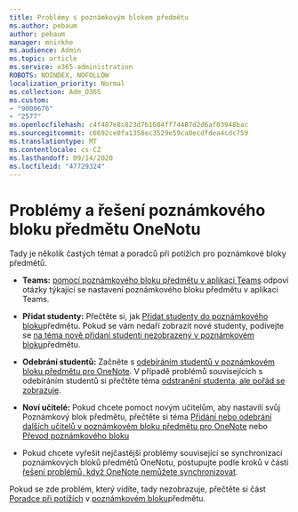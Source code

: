 ```yaml
---
title: Problémy s poznámkovým blokem předmětu
ms.author: pebaum
author: pebaum
manager: mnirkhe
ms.audience: Admin
ms.topic: article
ms.service: o365-administration
ROBOTS: NOINDEX, NOFOLLOW
localization_priority: Normal
ms.collection: Adm_O365
ms.custom:
- "9000676"
- "2577"
ms.openlocfilehash: c4f487e8c823d7b1684ff74487d2d6af03948bac
ms.sourcegitcommit: c6692ce0fa1358ec3529e59ca0ecdfdea4cdc759
ms.translationtype: MT
ms.contentlocale: cs-CZ
ms.lasthandoff: 09/14/2020
ms.locfileid: "47729324"
---
```

# <a name="onenote-class-notebook-issues-and-resolutions"></a>Problémy a řešení poznámkového bloku předmětu OneNotu

Tady je několik častých témat a poradců při potížích pro poznámkové bloky předmětů.

- **Teams:** [pomocí poznámkového bloku předmětu v aplikaci Teams](https://support.office.com/article/bd77f11f-27cd-4d41-bfbd-2b11799f1440) odpoví otázky týkající se nastavení poznámkového bloku předmětu v aplikaci Teams.

- **Přidat studenty:** Přečtěte si, jak [Přidat studenty do poznámkového bloku](https://support.office.com/article/149882af-506a-4689-9fee-39309b97aae8)předmětu. Pokud se vám nedaří zobrazit nové studenty, podívejte se [na téma nově přidaní studenti nezobrazený v poznámkovém bloku](https://support.office.com/article/4da02c45-b435-4af1-921b-51b8ee40e1c9)předmětu.

- **Odebrání studentů:** Začněte s [odebíráním studentů v poznámkovém bloku předmětu pro OneNote](https://support.office.com/article/86dcf019-408f-4de8-8055-eb61f1578c3c). V případě problémů souvisejících s odebíráním studentů si přečtěte téma [odstranění studenta, ale pořád se zobrazuje](https://support.office.com/article/0ed81eaa-c14a-436f-bb6f-ce95f130cc71).

- **Noví učitelé:** Pokud chcete pomoct novým učitelům, aby nastavili svůj Poznámkový blok předmětu, přečtěte si téma [Přidání nebo odebrání dalších učitelů v poznámkovém bloku předmětu pro OneNote](https://support.office.com/article/fdcb870b-49a7-4a14-9ea6-d817f88026f8) nebo [Převod poznámkového bloku](https://support.office.com/article/84ef5d4a-0eec-4d5b-bc22-1317bc3b9027)

- Pokud chcete vyřešit nejčastější problémy související se synchronizací poznámkových bloků předmětů OneNotu, postupujte podle kroků v části [řešení problémů, když OneNote nemůžete synchronizovat](https://support.office.com/article/Fix-issues-when-you-can-t-sync-OneNote-299495ef-66d1-448f-90c1-b785a6968d45).

Pokud se zde problém, který vidíte, tady nezobrazuje, přečtěte si část [Poradce při potížích](https://support.office.com/article/class-notebook-ee70aff9-52e8-449f-be6a-7cbc1d65eaea#ID0EAABAAA=Manage&ID0EABAAA=Troubleshoot) v [poznámkovém bloku](https://support.office.com/article/class-notebook-ee70aff9-52e8-449f-be6a-7cbc1d65eaea)předmětu. 



